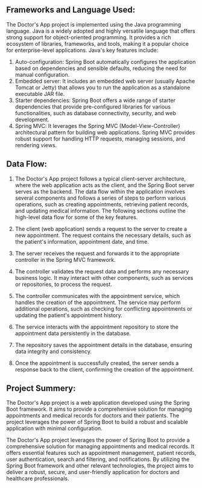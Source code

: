 Frameworks and Language Used:
-
The Doctor's App project is implemented using the Java programming language. Java is a widely adopted and highly versatile language that offers strong support for object-oriented programming. It provides a rich ecosystem of libraries, frameworks, and tools, making it a popular choice for enterprise-level applications. Java's key features include:
1. Auto-configuration: Spring Boot automatically configures the application based on dependencies and sensible defaults, reducing the need for manual configuration.
2. Embedded server: It includes an embedded web server (usually Apache Tomcat or Jetty) that allows you to run the application as a standalone executable JAR file.
3. Starter dependencies: Spring Boot offers a wide range of starter dependencies that provide pre-configured libraries for various functionalities, such as database connectivity, security, and web development.
4. Spring MVC: It leverages the Spring MVC (Model-View-Controller) architectural pattern for building web applications. Spring MVC provides robust support for handling HTTP requests, managing sessions, and rendering views.


Data Flow:
-
1. The Doctor's App project follows a typical client-server architecture, where the web application acts as the client, and the Spring Boot server serves as the backend. The data flow within the application involves several components and follows a series of steps to perform various operations, such as creating appointments, retrieving patient records, and updating medical information. The following sections outline the high-level data flow for some of the key features.

2. The client (web application) sends a request to the server to create a new appointment. The request contains the necessary details, such as the patient's information, appointment date, and time.

3. The server receives the request and forwards it to the appropriate controller in the Spring MVC framework.

4. The controller validates the request data and performs any necessary business logic. It may interact with other components, such as services or repositories, to process the request.

5. The controller communicates with the appointment service, which handles the creation of the appointment. The service may perform additional operations, such as checking for conflicting appointments or updating the patient's appointment history.

6. The service interacts with the appointment repository to store the appointment data persistently in the database.

7. The repository saves the appointment details in the database, ensuring data integrity and consistency.

8. Once the appointment is successfully created, the server sends a response back to the client, confirming the creation of the appointment.


Project Summery:
-
The Doctor's App project is a web application developed using the Spring Boot framework. It aims to provide a comprehensive solution for managing appointments and medical records for doctors and their patients. The project leverages the power of Spring Boot to build a robust and scalable application with minimal configuration.

The Doctor's App project leverages the power of Spring Boot to provide a comprehensive solution for managing appointments and medical records. It offers essential features such as appointment management, patient records, user authentication, search and filtering, and notifications. By utilizing the Spring Boot framework and other relevant technologies, the project aims to deliver a robust, secure, and user-friendly application for doctors and healthcare professionals.